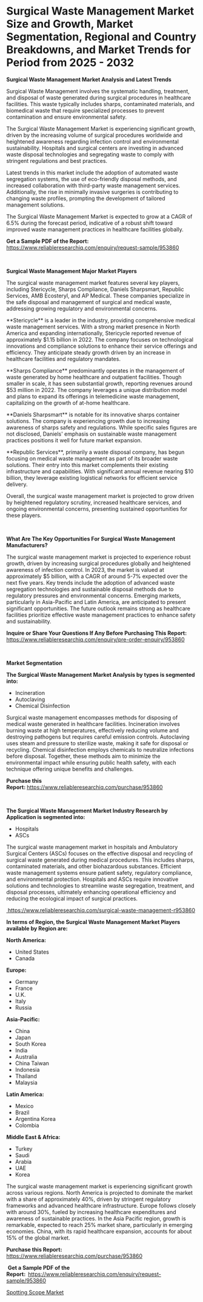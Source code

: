 <p><h1>Surgical Waste Management Market Size and Growth, Market Segmentation, Regional and Country Breakdowns, and Market Trends for Period from 2025 -  2032</h1></p><p><strong>Surgical Waste Management Market Analysis and Latest Trends</strong></p>
<p><p>Surgical Waste Management involves the systematic handling, treatment, and disposal of waste generated during surgical procedures in healthcare facilities. This waste typically includes sharps, contaminated materials, and biomedical waste that require specialized processes to prevent contamination and ensure environmental safety.</p><p>The Surgical Waste Management Market is experiencing significant growth, driven by the increasing volume of surgical procedures worldwide and heightened awareness regarding infection control and environmental sustainability. Hospitals and surgical centers are investing in advanced waste disposal technologies and segregating waste to comply with stringent regulations and best practices.</p><p>Latest trends in this market include the adoption of automated waste segregation systems, the use of eco-friendly disposal methods, and increased collaboration with third-party waste management services. Additionally, the rise in minimally invasive surgeries is contributing to changing waste profiles, prompting the development of tailored management solutions.</p><p>The Surgical Waste Management Market is expected to grow at a CAGR of 6.5% during the forecast period, indicative of a robust shift toward improved waste management practices in healthcare facilities globally.</p></p>
<p><strong>Get a Sample PDF of the Report:&nbsp;</strong> <a href="https://www.reliableresearchiq.com/enquiry/request-sample/953860?utm_campaign=2443&utm_medium=2&utm_source=Github&utm_content=ia&utm_term=07032025&utm_id=surgical-waste-management">https://www.reliableresearchiq.com/enquiry/request-sample/953860</a></p>
<p>&nbsp;</p>
<p><strong>Surgical Waste Management Major Market Players</strong></p>
<p><p>The surgical waste management market features several key players, including Stericycle, Sharps Compliance, Daniels Sharpsmart, Republic Services, AMB Ecosteryl, and AP Medical. These companies specialize in the safe disposal and management of surgical and medical waste, addressing growing regulatory and environmental concerns.</p><p>**Stericycle** is a leader in the industry, providing comprehensive medical waste management services. With a strong market presence in North America and expanding internationally, Stericycle reported revenue of approximately $1.15 billion in 2022. The company focuses on technological innovations and compliance solutions to enhance their service offerings and efficiency. They anticipate steady growth driven by an increase in healthcare facilities and regulatory mandates.</p><p>**Sharps Compliance** predominantly operates in the management of waste generated by home healthcare and outpatient facilities. Though smaller in scale, it has seen substantial growth, reporting revenues around $53 million in 2022. The company leverages a unique distribution model and plans to expand its offerings in telemedicine waste management, capitalizing on the growth of at-home healthcare.</p><p>**Daniels Sharpsmart** is notable for its innovative sharps container solutions. The company is experiencing growth due to increasing awareness of sharps safety and regulations. While specific sales figures are not disclosed, Daniels' emphasis on sustainable waste management practices positions it well for future market expansion.</p><p>**Republic Services**, primarily a waste disposal company, has begun focusing on medical waste management as part of its broader waste solutions. Their entry into this market complements their existing infrastructure and capabilities. With significant annual revenue nearing $10 billion, they leverage existing logistical networks for efficient service delivery.</p><p>Overall, the surgical waste management market is projected to grow driven by heightened regulatory scrutiny, increased healthcare services, and ongoing environmental concerns, presenting sustained opportunities for these players.</p></p>
<p>&nbsp;</p>
<p><strong>What Are The Key Opportunities For Surgical Waste Management Manufacturers?</strong></p>
<p><p>The surgical waste management market is projected to experience robust growth, driven by increasing surgical procedures globally and heightened awareness of infection control. In 2023, the market is valued at approximately $5 billion, with a CAGR of around 5-7% expected over the next five years. Key trends include the adoption of advanced waste segregation technologies and sustainable disposal methods due to regulatory pressures and environmental concerns. Emerging markets, particularly in Asia-Pacific and Latin America, are anticipated to present significant opportunities. The future outlook remains strong as healthcare facilities prioritize effective waste management practices to enhance safety and sustainability.</p></p>
<p><strong>Inquire or Share Your Questions If Any Before Purchasing This Report:</strong> <a href="https://www.reliableresearchiq.com/enquiry/pre-order-enquiry/953860?utm_campaign=2443&utm_medium=2&utm_source=Github&utm_content=ia&utm_term=07032025&utm_id=surgical-waste-management">https://www.reliableresearchiq.com/enquiry/pre-order-enquiry/953860</a></p>
<p>&nbsp;</p>
<p><strong>Market Segmentation</strong></p>
<p><strong>The Surgical Waste Management Market Analysis by types is segmented into:</strong></p>
<p><ul><li>Incineration</li><li>Autoclaving</li><li>Chemical Disinfection</li></ul></p>
<p><p>Surgical waste management encompasses methods for disposing of medical waste generated in healthcare facilities. Incineration involves burning waste at high temperatures, effectively reducing volume and destroying pathogens but requires careful emission controls. Autoclaving uses steam and pressure to sterilize waste, making it safe for disposal or recycling. Chemical disinfection employs chemicals to neutralize infections before disposal. Together, these methods aim to minimize the environmental impact while ensuring public health safety, with each technique offering unique benefits and challenges.</p></p>
<p><strong>Purchase this Report:&nbsp;</strong><a href="https://www.reliableresearchiq.com/purchase/953860?utm_campaign=2443&utm_medium=2&utm_source=Github&utm_content=ia&utm_term=07032025&utm_id=surgical-waste-management">https://www.reliableresearchiq.com/purchase/953860</a></p>
<p>&nbsp;</p>
<p><strong>The Surgical Waste Management Market Industry Research by Application is segmented into:</strong></p>
<p><ul><li>Hospitals</li><li>ASCs</li></ul></p>
<p><p>The surgical waste management market in hospitals and Ambulatory Surgical Centers (ASCs) focuses on the effective disposal and recycling of surgical waste generated during medical procedures. This includes sharps, contaminated materials, and other biohazardous substances. Efficient waste management systems ensure patient safety, regulatory compliance, and environmental protection. Hospitals and ASCs require innovative solutions and technologies to streamline waste segregation, treatment, and disposal processes, ultimately enhancing operational efficiency and reducing the ecological impact of surgical practices.</p></p>
<p><a href="https://www.reliableresearchiq.com/surgical-waste-management-r953860?utm_campaign=2443&utm_medium=2&utm_source=Github&utm_content=ia&utm_term=07032025&utm_id=surgical-waste-management">&nbsp;https://www.reliableresearchiq.com/surgical-waste-management-r953860</a></p>
<p><strong>In terms of Region, the Surgical Waste Management Market Players available by Region are:</strong></p>
<p>
    <p> <strong> North America: </strong>
        <ul>
            <li>United States</li>
            <li>Canada</li>
        </ul>
        </p> 
    <p> <strong> Europe: </strong>
        <ul>
            <li>Germany</li>
            <li>France</li>
            <li>U.K.</li>
            <li>Italy</li>
            <li>Russia</li>
        </ul>
        </p> 
    <p> <strong> Asia-Pacific: </strong>
        <ul>
            <li>China</li>
            <li>Japan</li>
            <li>South Korea</li>
            <li>India</li>
            <li>Australia</li>
            <li>China Taiwan</li>
            <li>Indonesia</li>
            <li>Thailand</li>
            <li>Malaysia</li>
        </ul>
        </p> 
    <p> <strong> Latin America: </strong>
        <ul>
            <li>Mexico</li>
            <li>Brazil</li>
            <li>Argentina Korea</li>
            <li>Colombia</li>
        </ul>
        </p> 
    <p> <strong> Middle East & Africa: </strong>
        <ul>
            <li>Turkey</li>
            <li>Saudi</li>
            <li>Arabia</li>
            <li>UAE</li>
            <li>Korea</li>
        </ul>
    </p>
    </p>
<p><p>The surgical waste management market is experiencing significant growth across various regions. North America is projected to dominate the market with a share of approximately 40%, driven by stringent regulatory frameworks and advanced healthcare infrastructure. Europe follows closely with around 30%, fueled by increasing healthcare expenditures and awareness of sustainable practices. In the Asia Pacific region, growth is remarkable, expected to reach 25% market share, particularly in emerging economies. China, with its rapid healthcare expansion, accounts for about 15% of the global market.</p></p>
<p><strong>Purchase this Report: </strong><a href="https://www.reliableresearchiq.com/purchase/953860?utm_campaign=2443&utm_medium=2&utm_source=Github&utm_content=ia&utm_term=07032025&utm_id=surgical-waste-management">https://www.reliableresearchiq.com/purchase/953860</a></p>
<p>&nbsp;<strong>Get a Sample PDF of the Report:&nbsp;&nbsp;</strong><a href="https://www.reliableresearchiq.com/enquiry/request-sample/953860?utm_campaign=2443&utm_medium=2&utm_source=Github&utm_content=ia&utm_term=07032025&utm_id=surgical-waste-management">https://www.reliableresearchiq.com/enquiry/request-sample/953860</a></p>
<p><strong></strong></p>
<p><p><a href="https://github.com/mcfred89/Market-Research-Report-List-1/blob/main/spotting-scope-market.md?utm_campaign=2443&utm_medium=2&utm_source=Github&utm_content=ia&utm_term=07032025&utm_id=surgical-waste-management">Spotting Scope Market</a></p></p>